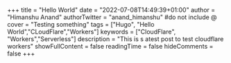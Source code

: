 +++
title = "Hello World"
date = "2022-07-08T14:49:39+01:00"
author = "Himanshu Anand"
authorTwitter = "anand_himanshu" #do not include @
cover = "Testing something"
tags = ["Hugo", "Hello World","CLoudFlare","Workers"]
keywords = ["CloudFlare", "Workers","Serverless"]
description = "This is s atest post to test cloudflare workers"
showFullContent = false
readingTime = false
hideComments = false
+++
